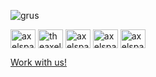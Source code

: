 ![grus](https://user-images.githubusercontent.com/101075667/163529731-922f428b-5b03-45c8-855f-4f387f7360ee.png)

<a href="https://twitter.com/axelspace" target="blank"><img align="center" src="https://cdn.jsdelivr.net/npm/simple-icons@v6/icons/twitter.svg" alt="axelspace" height="30" width="40" /></a>
<a href="https://instagram.com/theaxelspace" target="blank"><img align="center" src="https://cdn.jsdelivr.net/npm/simple-icons@v6/icons/instagram.svg" alt="theaxelspace" height="30" width="40" /></a>
<a href="https://www.youtube.com/c/axelspace" target="blank"><img align="center" src="https://cdn.jsdelivr.net/npm/simple-icons@v6/icons/youtube.svg" alt="axelspace" height="30" width="40" /></a>
<a href="https://linkedin.com/in/axelspace" target="blank"><img align="center" src="https://cdn.jsdelivr.net/npm/simple-icons@v6/icons/linkedin.svg" alt="axelspace" height="30" width="40" /></a>
<a href="https://fb.com/axelspace" target="blank"><img align="center" src="https://cdn.jsdelivr.net/npm/simple-icons@v6/icons/facebook.svg" alt="axelspace" height="30" width="40" /></a>

[Work with us!](https://axelspace.applytojob.com/apply)
